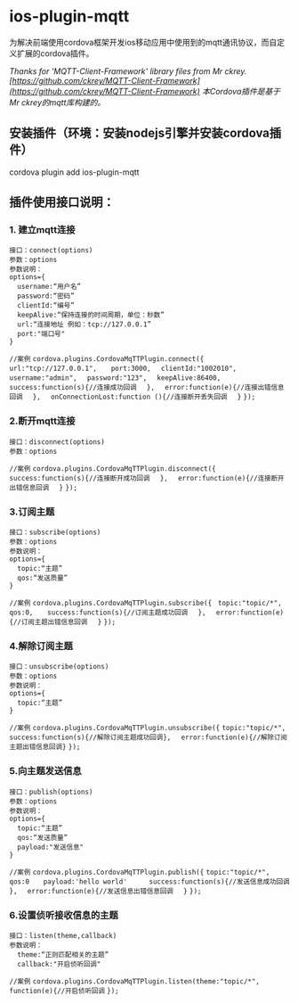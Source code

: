 # ios-plugin-mqtt
为解决前端使用cordova框架开发ios移动应用中使用到的mqtt通讯协议，而自定义扩展的cordova插件。

_Thanks for 'MQTT-Client-Framework' library files from Mr ckrey.  
[https://github.com/ckrey/MQTT-Client-Framework](https://github.com/ckrey/MQTT-Client-Framework)
本Cordova插件是基于Mr ckrey的mqtt库构建的。_

## 安装插件（环境：安装nodejs引擎并安装cordova插件）
cordova plugin add ios-plugin-mqtt

## 插件使用接口说明：

### 1. 建立mqtt连接
    接口：connect(options)
    参数：options
    参数说明：
    options={
      username:“用户名”
      password:“密码”
      clientId:“编号”
      keepAlive:“保持连接的时间周期，单位：秒数”
      url:“连接地址 例如：tcp://127.0.0.1”
      port:"端口号"
    }
`
//案例
`
`
cordova.plugins.CordovaMqTTPlugin.connect({
`
`	url:"tcp://127.0.0.1", 
`
`	port:3000,
`
`	clientId:"1002010",
`
`	username:"admin",
`
`	password:"123",
`
`	keepAlive:86400,
`
`	success:function(s){//连接成功回调
`
`	},
`
`	error:function(e){//连接出错信息回调
`
`	},
`
`	onConnectionLost:function (){//连接断开丢失回调
`
`	}
`
`});
`

### 2.断开mqtt连接
    接口：disconnect(options)
    参数：options
`
//案例
`
`
cordova.plugins.CordovaMqTTPlugin.disconnect({
`
`      success:function(s){//连接断开成功回调
`
`	},
`
`	error:function(e){//连接断开出错信息回调
`
`	}
`
`});
`

### 3.订阅主题
    接口：subscribe(options)
    参数：options
    参数说明：
    options={
      topic:“主题”
      qos:“发送质量”
    }
`
//案例
`
`cordova.plugins.CordovaMqTTPlugin.subscribe({
     `
` topic:"topic/*",
    `
`  qos:0,
  `
`    success:function(s){//订阅主题成功回调
`
`	},
`
`	error:function(e){//订阅主题出错信息回调
`
`	}
`
`});
`

### 4.解除订阅主题
    接口：unsubscribe(options)
    参数：options
    参数说明：
    options={
      topic:“主题”
    }
`
//案例
`
`
cordova.plugins.CordovaMqTTPlugin.unsubscribe({
`
`
      topic:"topic/*",
 `
`     success:function(s){//解除订阅主题成功回调},
`
`	error:function(e){//解除订阅主题出错信息回调}
`
`});
`

### 5.向主题发送信息
    接口：publish(options)
    参数：options
    参数说明：
    options={
      topic:“主题”
      qos:“发送质量”
      payload:"发送信息"
    }
`
//案例
`
`
cordova.plugins.CordovaMqTTPlugin.publish({
      `
`topic:"topic/*",
    `
`  qos:0
  `
`    payload:'hello world'
`
`      success:function(s){//发送信息成功回调
`
`	},
`
`	error:function(e){//发送信息出错信息回调
`
`	}
`
`});
`


### 6.设置侦听接收信息的主题
    接口：listen(theme,callback)
    参数说明：
      theme:“正则匹配相关的主题”
      callback:"开启侦听回调"
`
//案例
`
`cordova.plugins.CordovaMqTTPlugin.listen(theme:"topic/*",
  `
`       function(e){//开启侦听回调
`
`});
`





